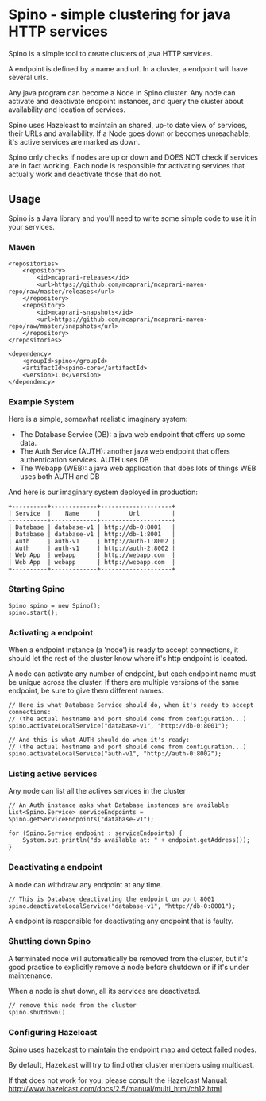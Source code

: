 Spino - simple clustering for java HTTP services
================================================

Spino is a simple tool to create clusters of java HTTP services.

A endpoint is defined by a name and url. In a cluster, a endpoint
will have several urls.

Any java program can become a Node in Spino cluster. Any node can
activate and deactivate endpoint instances, and query the cluster
about availability and location of services.

Spino uses Hazelcast to maintain an shared, up-to date view of
services, their URLs and availability. If a Node goes down or becomes
unreachable, it's active services are marked as down.

Spino only checks if nodes are up or down and DOES NOT check
if services are in fact working. Each node is responsible
for activating services that actually work and deactivate
those that do not.

## Usage

Spino is a Java library and you'll need to write some simple
code to use it in your services.

### Maven

    <repositories>
        <repository>
            <id>mcaprari-releases</id>
            <url>https://github.com/mcaprari/mcaprari-maven-repo/raw/master/releases</url>
        </repository>
        <repository>
            <id>mcaprari-snapshots</id>
            <url>https://github.com/mcaprari/mcaprari-maven-repo/raw/master/snapshots</url>
        </repository>
    </repositories>

    <dependency>
        <groupId>spino</groupId>
        <artifactId>spino-core</artifactId>
        <version>1.0</version>
    </dependency>

### Example System

Here is a simple, somewhat realistic imaginary system:
 - The Database Service (DB): a java web endpoint that offers up some data.
 - The Auth Service (AUTH): another java web endpoint that offers authentication services.  AUTH uses DB
 - The Webapp (WEB): a java web application that does lots of things WEB uses both AUTH and DB

And here is our imaginary system deployed in production:

    +----------+-------------+--------------------+
    | Service  |    Name     |        Url         |
    +----------+-------------+--------------------+
    | Database | database-v1 | http://db-0:8001   |
    | Database | database-v1 | http://db-1:8001   |
    | Auth     | auth-v1     | http://auth-1:8002 |
    | Auth     | auth-v1     | http://auth-2:8002 |
    | Web App  | webapp      | http://webapp.com  |
    | Web App  | webapp      | http://webapp.com  |
    +----------+-------------+--------------------+

### Starting Spino

    Spino spino = new Spino();
    spino.start();

### Activating a endpoint

When a endpoint instance (a 'node') is ready to accept connections, it should let the rest of the cluster
know where it's http endpoint is located.

A node can activate any number of endpoint, but each endpoint
name must be unique across the cluster.  If there are multiple versions of the same endpoint, be sure
to give them different names.

    // Here is what Database Service should do, when it's ready to accept connections:
    // (the actual hostname and port should come from configuration...)
    spino.activateLocalService("database-v1", "http://db-0:8001");

    // And this is what AUTH should do when it's ready:
    // (the actual hostname and port should come from configuration...)
    spino.activateLocalService("auth-v1", "http://auth-0:8002");

### Listing active services

Any node can list all the actives services in the cluster

    // An Auth instance asks what Database instances are available
    List<Spino.Service> serviceEndpoints = Spino.getServiceEndpoints("database-v1");

    for (Spino.Service endpoint : serviceEndpoints) {
        System.out.println("db available at: " + endpoint.getAddress());
    }

### Deactivating a endpoint

A node can withdraw any endpoint at any time.

    // This is Database deactivating the endpoint on port 8001
    spino.deactivateLocalService("database-v1", "http://db-0:8001");

A endpoint is responsible for deactivating any endpoint that is faulty.

### Shutting down Spino

A terminated node will automatically be removed from the cluster,
but it's good practice to explicitly remove a node before shutdown
or if it's under maintenance.

When a node is shut down, all its services are deactivated.

    // remove this node from the cluster
    spino.shutdown()

### Configuring Hazelcast

Spino uses hazelcast to maintain the endpoint map and detect failed nodes.

By default, Hazelcast will try to find other cluster members using multicast.

If that does not work for you, please consult the Hazelcast Manual:
http://www.hazelcast.com/docs/2.5/manual/multi_html/ch12.html












